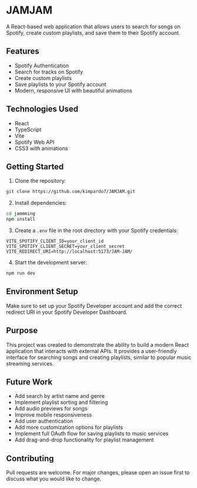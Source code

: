 # JAMJAM

A React-based web application that allows users to search for songs on Spotify, create custom playlists, and save them to their Spotify account.

## Features

- Spotify Authentication
- Search for tracks on Spotify
- Create custom playlists
- Save playlists to your Spotify account
- Modern, responsive UI with beautiful animations

## Technologies Used

- React
- TypeScript
- Vite
- Spotify Web API
- CSS3 with animations

## Getting Started

1. Clone the repository:
```bash
git clone https://github.com/kimpardo7/JAMJAM.git
```

2. Install dependencies:
```bash
cd jammming
npm install
```

3. Create a `.env` file in the root directory with your Spotify credentials:
```
VITE_SPOTIFY_CLIENT_ID=your_client_id
VITE_SPOTIFY_CLIENT_SECRET=your_client_secret
VITE_REDIRECT_URI=http://localhost:5173/JAM-JAM/
```

4. Start the development server:
```bash
npm run dev
```

## Environment Setup

Make sure to set up your Spotify Developer account and add the correct redirect URI in your Spotify Developer Dashboard.

## Purpose

This project was created to demonstrate the ability to build a modern React application that interacts with external APIs. It provides a user-friendly interface for searching songs and creating playlists, similar to popular music streaming services.

## Future Work

- Add search by artist name and genre
- Implement playlist sorting and filtering
- Add audio previews for songs
- Improve mobile responsiveness
- Add user authentication
- Add more customization options for playlists
- Implement full OAuth flow for saving playlists to music services
- Add drag-and-drop functionality for playlist management

## Contributing

Pull requests are welcome. For major changes, please open an issue first to discuss what you would like to change. 